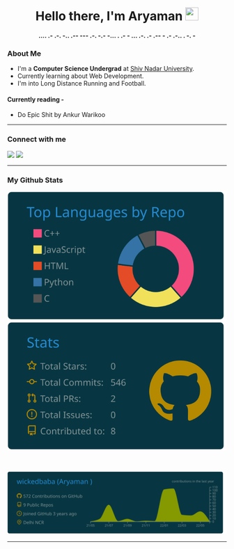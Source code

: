 
<h1 align="center">Hello there, I'm Aryaman <img src="https://media3.giphy.com/media/w1OBpBd7kJqHrJnJ13/giphy.gif?cid=790b76110fb7f75423aa74eab5129ab4b942847290db57e4&rid=giphy.gif&ct=s" width="30px" height="30px" >
</h1>

<p align="center">
<b>.... .- .-. -..    .-- --- .-. -.-    -... . .- - ...    .-. .- .--    - .- .-.. . -. - </b>
</p>

### About Me
<!-- <img src="https://media0.giphy.com/media/UoLt6Tm8wlSnWGfSFs/giphy.gif?cid=790b7611fc928ea7f4e0e5a81c9d08f659840fa1221dc58e&rid=giphy.gif&ct=s" width="50px" height="50px"> -->

- I'm a **Computer Science Undergrad** at [Shiv Nadar University](https://snu.edu.in/).
- Currently learning about Web Development.
- I'm into Long Distance Running and Football.

<!-- - - Learning about Web Development and DSA. -->
<!-- - I'm interested in blockchain technology, smart contracts and NFT's. -->

<!-- #### Currently Working on -  -->

#### Currently reading -

- Do Epic Shit by Ankur Warikoo
---

### Connect with me 
<!-- <img src='https://raw.githubusercontent.com/ShahriarShafin/ShahriarShafin/main/Assets/handshake.gif' width="60px">  -->

<p align="left">
<a href = "https://www.linkedin.com/in/aryaman-singh-rana/"><img src="https://img.icons8.com/fluent/48/000000/linkedin.png"/></a>
<a href = "aryamansinghranaasr@gmail.com"><img src="https://img.icons8.com/fluency/48/000000/email-sign.png"/></a>
</p>

---

### My Github Stats
<!-- <img src = "https://media2.giphy.com/media/QssGEmpkyEOhBCb7e1/giphy.gif?cid=ecf05e47a0n3gi1bfqntqmob8g9aid1oyj2wr3ds3mg700bl&rid=giphy.gif" width = 30px> -->


<p align="center"> 

<img src="https://raw.githubusercontent.com/wickedbaba/wickedbaba/master/profile-summary-card-output/solarized_dark/1-repos-per-language.svg" alt="ASR's Stats 1" />
 <img src="https://raw.githubusercontent.com/wickedbaba/wickedbaba/master/profile-summary-card-output/solarized_dark/3-stats.svg" alt="ASR's Stats 2" />
</p> 
<br/>
<p align="center"> 
<img src="https://raw.githubusercontent.com/wickedbaba/wickedbaba/master/profile-summary-card-output/solarized_dark/0-profile-details.svg" alt="ASR's Stats 3" /> 
</p>

---
